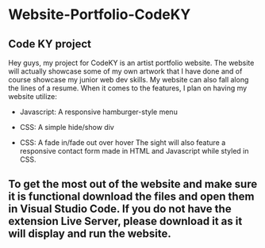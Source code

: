 # Website-Portfolio-CodeKY
## Code KY project
Hey guys, my project for CodeKY is an artist portfolio website. The website will actually showcase some of my own artwork that I have done and of course showcase my junior web dev skills. My website can also fall along the lines of a resume. When it comes to the features, I plan on having my website utilize:

- Javascript: A responsive hamburger-style menu

- CSS: A simple hide/show div

- CSS: A fade in/fade out over hover
The sight will also feature a responsive contact form made in HTML and Javascript while styled in CSS.


## To get the most out of the website and make sure it is functional download the files and open them in Visual Studio Code. If you do not have the extension Live Server, please download it as it will display and run the website.
